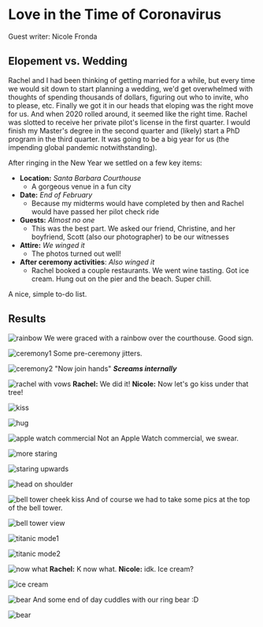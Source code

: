 # Love in the Time of Coronavirus
Guest writer: Nicole Fronda

## Elopement vs. Wedding
Rachel and I had been thinking of getting married for a while, but every time we would sit down to start planning a wedding, we'd get overwhelmed with thoughts of spending thousands of dollars, figuring out who to invite, who to please, etc.  Finally we got it in our heads that eloping was the right move for us.  And when 2020 rolled around, it seemed like the right time.  Rachel was slotted to receive her private pilot's license in the first quarter.  I would finish my Master's degree in the second quarter and (likely) start a PhD program in the third quarter.  It was going to be a big year for us (the impending global pandemic notwithstanding).

After ringing in the New Year we settled on a few key items:

- **Location:** *Santa Barbara Courthouse* 
	- A gorgeous venue in a fun city
- **Date:** *End of February*
	- Because my midterms would have completed by then and Rachel would have passed her pilot check ride 
- **Guests:** *Almost no one*
	- This was the best part.  We asked our friend, Christine, and her boyfriend, Scott (also our photographer) to be our witnesses
- **Attire:** *We winged it*
	- The photos turned out well!
- **After ceremony activities**: *Also winged it*
	- Rachel booked a couple restaurants.  We went wine tasting.  Got ice cream.  Hung out on the pier and the beach.  Super chill.

	
A nice, simple to-do list.

## Results

![rainbow](https://cdn.buttify.io/wedding/1.jpg)
We were graced with a rainbow over the courthouse.  Good sign.


![ceremony1](https://cdn.buttify.io/wedding/2.jpg)
Some pre-ceremony jitters.


![ceremony2](https://cdn.buttify.io/wedding/3.jpg)
"Now join hands"
***Screams internally***


![rachel with vows](https://cdn.buttify.io/wedding/4.jpg)
**Rachel:** We did it! 
**Nicole:** Now let's go kiss under that tree!


![kiss](https://cdn.buttify.io/wedding/5.jpg)


![hug](https://cdn.buttify.io/wedding/6.jpg)


![apple watch commercial](https://cdn.buttify.io/wedding/7.jpg)
Not an Apple Watch commercial, we swear.


![more staring](https://cdn.buttify.io/wedding/10.jpg)


![staring upwards](https://cdn.buttify.io/wedding/15.jpg)


![head on shoulder](https://cdn.buttify.io/wedding/16.jpg)


![bell tower cheek kiss](https://cdn.buttify.io/wedding/17.jpg)
And of course we had to take some pics at the top of the bell tower.


![bell tower view](https://cdn.buttify.io/wedding/18.jpg)


![titanic mode1](https://cdn.buttify.io/wedding/19.jpg)


![titanic mode2](https://cdn.buttify.io/wedding/20.jpg)


![now what](https://cdn.buttify.io/wedding/21.jpg)
**Rachel:** K now what.
**Nicole:** idk. Ice cream?


![ice cream](https://cdn.buttify.io/wedding/22.jpg)


![bear](https://cdn.buttify.io/wedding/23.jpg)
And some end of day cuddles with our ring bear :D


![bear](https://cdn.buttify.io/wedding/24.jpg)






